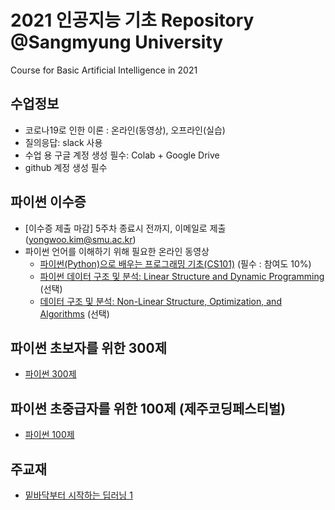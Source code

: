 # 2021 인공지능 기초 Repository @Sangmyung University
Course for Basic Artificial Intelligence in 2021

## 수업정보
- 코로나19로 인한 이론 : 온라인(동영상), 오프라인(실습) 
- 질의응답: slack 사용
- 수업 용 구글 계정 생성 필수: Colab + Google Drive
- github 계정 생성 필수

## 파이썬 이수증 
- [이수증 제출 마감] 5주차 종료시 전까지, 이메일로 제출 (yongwoo.kim@smu.ac.kr)
- 파이썬 언어를 이해하기 위해 필요한 온라인 동영상
  + [파이썬(Python)으로 배우는 프로그래밍 기초(CS101)](https://kaist.edwith.org/cs101) (필수 : 참여도 10%)
  + [파이썬 데이터 구조 및 분석: Linear Structure and Dynamic Programming](https://kaist.edwith.org/datastructure-2019s) (선택)
  + [데이터 구조 및 분석: Non-Linear Structure, Optimization, and Algorithms](https://kaist.edwith.org/datastructure-2019s2) (선택)

## 파이썬 초보자를 위한 300제
- [파이썬 300제](https://wikidocs.net/book/922)

## 파이썬 초중급자를 위한 100제 (제주코딩페스티벌)
- [파이썬 100제](https://www.notion.so/Python-100-6ee1860ce29a41bc8eb6b9cfa7d7f06c)

## 주교재
- [밑바닥부터 시작하는 딥러닝 1](https://www.hanbit.co.kr/store/books/look.php?p_code=B8475831198)

